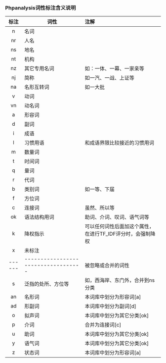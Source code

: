 ### Phpanalysis词性标注含义说明

| 标注        | 词性    |  注解  |
| :----:  | ----------  | :----------- |
| n   | 名词 |     | 
| nr  | 人名 |     | 
| ns  | 地名 |     | 
| nt  | 机构 |     | 
| nz  | 其它专用名词 |  如：一体、一幕、一家亲等   | 
| nj  | 简称 |  如一汽、一战、上证等   | 
| na  | 名形互转词 | 如一大批 |
| v   | 动词 |     | 
| vn  | 动名词 |     | 
| a   | 形容词 |     | 
| d   | 副词 |     | 
| i   | 成语 |     | 
| l   | 习惯用语 |  和成语界限比较接近的习惯用词   | 
| m   | 数量词 |     | 
| t   | 时间词 |     | 
| q   | 量词 |     | 
| r   | 代词 |     | 
| b   | 类别词 |   如一等、下届  | 
| f   | 方位词 |     | 
| c   | 连接词 |  虽然、所以等   | 
| ok  | 语法结构用词 |  助词、介词、叹词、语气词等   | 
| k   | 降权指示 |  可以任何词性后面加这个属性，在进行TF_IDF评分时，会强制降权   | 
| x   | 未标注 |     | 
| ------ | ----------------------------------- |  被忽略或合并的词性 |
| s   | 泛指的处所、方位等 |  如，西海岸、东门外，合并到ns分类   | 
| an  | 名形词 |  本词库中划分为形容词[a]   | 
| ad  | 形副词 |  本词库中划分为副词[d]   | 
| o   | 拟声词 |  本词库中划分为其它分类[ok]   | 
| p   | 介词 |   合并为连接词[c]  | 
| u   | 助词 |  本词库中划分为其它分类[ok]   | 
| y   | 语气词 |   本词库中划分为其它分类[ok]  | 
| z   | 状态词 | 本词库中划分为形容词[a]   | 

